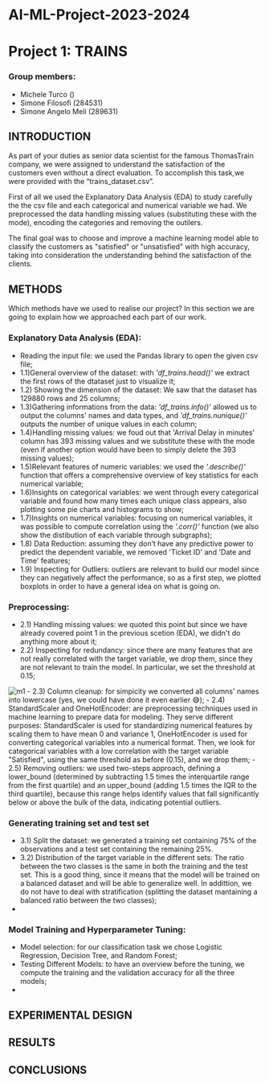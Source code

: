 # AI-ML-Project-2023-2024

# Project 1: TRAINS

### Group members:
- Michele Turco ()
- Simone Filosofi (284531)
- Simone Angelo Meli (289631)

## INTRODUCTION

As part of your duties as senior data scientist for the famous ThomasTrain company, we were assigned to understand the satisfaction of the customers even without a direct evaluation. To accomplish this task,we were provided  with the “trains_dataset.csv”.

First of all we used the Explanatory Data Analysis (EDA) to study carefully the the csv file and each categorical and numerical variable we had. We preprocessed the data handling missing values (substituting these with the mode), encoding the categories and removing the outilers. 

The final goal was to choose and improve a machine learning model able to classify the customers as "satisfied" or "unsatisfied" with high accuracy, taking into consideration the understanding behind the satisfaction of the clients.

## METHODS

Which methods have we used to realise our project?
In this section we are going to explain how we approached each part of our work.

### Explanatory Data Analysis (EDA):

- Reading the input file: we used the Pandas library to open the given csv file;
- 1.1)General overview of the dataset: with *'df_trains.head()'* we extract the first rows of the dtataset just to visualize it;
- 1.2) Showing the dimension of the dataset: We saw that the dataset has 129880 rows and 25 columns;
- 1.3)Gathering informations from the data: *'df_trains.info()'* allowed us to output the columns' names and data types, and *'df_trains.nunique()'* outputs the number of unique values in each column;
- 1.4)Handling missing values: we foud out that 'Arrival Delay in minutes' column has 393 missing values and we substitute these with the mode (even if another option would have been to simply delete the 393 missing values);
- 1.5)Relevant features of numeric variables: we used the *'.describe()'* function that offers a comprehensive overview of key statistics for each numerical variable;
- 1.6)Insights on categorical variables: we went through every categorical variable and found how many times each unique class appears, also plotting some pie charts and histograms to show;
- 1.7)Insights on numerical variables: focusing on numerical variables, it was possible to compute correlation using the *'.corr()'* function (we also show the distibution of each variable through subgraphs);
- 1.8) Data Reduction: assuming they don’t have any predictive power to predict the dependent variable, we removed 'Ticket ID' and 'Date and Time' features;
- 1.9) Inspecting for Outliers: outliers are relevant to build our model since they can negatively affect the performance, so as a first step, we  plotted boxplots in order to have a general idea on what is going on.

### Preprocessing:

- 2.1) Handling missing values: we quoted this point but since we have already covered point 1 in the previous scetion (EDA), we didn't do anything more about it;
- 2.2) Inspecting for redundancy: since there are many features that are not really correlated with the target variable, we drop them, since they are not relevant to train the model. In particular, we set the threshold at 0.15;
<img width="829" alt="m1" src="![Alt text](image.png)">
- 2.3) Column cleanup: for simpicity we converted all columns' names into lowercase (yes, we could have done it even earlier 😅);
- 2.4) StandardScaler and OneHotEncoder:  are preprocessing techniques used in machine learning to prepare data for modeling. They serve different purposes: StandardScaler is used for standardizing numerical features by scaling them to have mean 0 and variance 1, OneHotEncoder is used for converting categorical variables into a numerical format. Then, we look for categorical variables with a low correlation with the target variable "Satisfied", using the same threshold as before (0.15), and we drop them;
- 2.5) Removing outliers: we used two-steps approach, defining a lower_bound (determined by subtracting 1.5 times the interquartile range from the first quartile) and an upper_bound (adding 1.5 times the IQR to the third quartile), because this range helps identify values that fall significantly below or above the bulk of the data, indicating potential outliers.

### Generating training set and test set

- 3.1) Split the dataset: we generated a training set containing 75% of the observations and a test set containing the remaining 25%.
- 3.2) Distribution of the target variable in the different sets: The ratio between the two classes is the same in both the training and the test set. This is a good thing, since it means that the model will be trained on a balanced dataset and will be able to generalize well. In addittion, we do not have to deal with stratification (splitting the dataset mantaining a balanced ratio between the two classes);
- 

### Model Training and Hyperparameter Tuning:

- Model selection: for our classification task we chose Logistic Regression, Decision Tree, and Random Forest;
- Testing Different Models: to have an overview before the tuning, we compute the training and the validation accuracy for all the three models;
- 







## EXPERIMENTAL DESIGN


## RESULTS


## CONCLUSIONS

